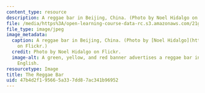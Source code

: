 ```yaml
---
content_type: resource
description: A reggae bar in Beijing, China. (Photo by Noel Hidalgo on Flickr.)
file: /media/https%3A/open-learning-course-data-rc.s3.amazonaws.com/21g-035-topics-in-culture-and-globalization-reggae-as-transnational-culture-fall-2010/47b4d2f195665a337dd87ac341b96952_21g-035f10.jpg
file_type: image/jpeg
image_metadata:
  caption: A reggae bar in Beijing, China. (Photo by [Noel Hidalgo](http://www.flickr.com/photos/noneck/2730937613/)
    on Flickr.)
  credit: Photo by Noel Hidalgo on Flickr.
  image-alt: A green, yellow, and red banner advertises a reggae bar in Mandarin and
    English.
resourcetype: Image
title: The Reggae Bar
uid: 47b4d2f1-9566-5a33-7dd8-7ac341b96952
---
```

